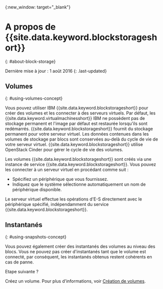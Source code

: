 {:new_window: target="_blank"}


# A propos de {{site.data.keyword.blockstorageshort}}
{: #about-block-storage}

Dernière mise à jour : 1 août 2016
{: .last-updated}

## Volumes 
{: #using-volumes-concept}

Vous pouvez utiliser IBM {{site.data.keyword.blockstorageshort}} pour créer des volumes et les connecter à des serveurs virtuels. Par défaut, les {{site.data.keyword.virtualmachinesshort}} IBM ne possèdent pas de stockage permanent et l'image par défaut est restaurée lorsqu'ils sont redémarrés. {{site.data.keyword.blockstorageshort}} fournit du stockage permanent pour votre serveur virtuel. Les données contenues dans les volumes de stockage par blocs sont conservées au-delà du cycle de vie de votre serveur virtuel. {{site.data.keyword.blockstorageshort}} utilise OpenStack Cinder pour gérer le cycle de vie des volumes. 

Les volumes {{site.data.keyword.blockstorageshort}} sont créés via une instance de service {{site.data.keyword.blockstorageshort}}. Vous pouvez les connecter à un serveur virtuel en procédant comme suit : 
  

* Spécifiez un périphérique que vous fournissez.  
* Indiquez que le système sélectionne automatiquement un nom de périphérique disponible.  

Le serveur virtuel effectue les opérations d'E-S directement avec le périphérique spécifié, indépendamment du service {{site.data.keyword.blockstorageshort}}. 

## Instantanés 
{: #using-snapshots-concept}

Vous pouvez également créer des instantanés des volumes au niveau des blocs. Vous ne pouvez pas créer d'instantanés tant que le volume est connecté, par conséquent, les instantanés obtenus restent cohérents en cas de panne.  

Etape suivante ?

Créez un volume. Pour plus d'informations, voir [Création de volumes](../BlockStorage/blockstorage_creatingvolume.html).
